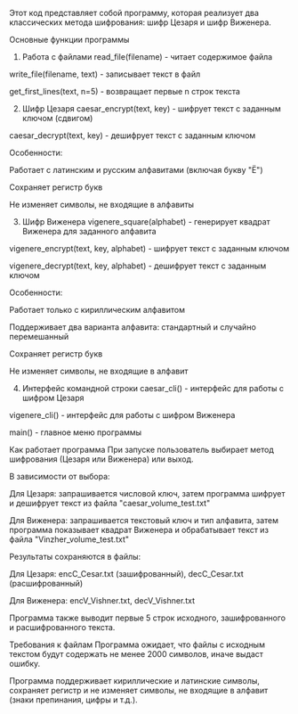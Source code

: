 Этот код представляет собой программу, которая реализует два классических метода шифрования: шифр Цезаря и шифр Виженера.

Основные функции программы
1. Работа с файлами
read_file(filename) - читает содержимое файла

write_file(filename, text) - записывает текст в файл

get_first_lines(text, n=5) - возвращает первые n строк текста

2. Шифр Цезаря
caesar_encrypt(text, key) - шифрует текст с заданным ключом (сдвигом)

caesar_decrypt(text, key) - дешифрует текст с заданным ключом

Особенности:

Работает с латинским и русским алфавитами (включая букву "Ё")

Сохраняет регистр букв

Не изменяет символы, не входящие в алфавиты

3. Шифр Виженера
vigenere_square(alphabet) - генерирует квадрат Виженера для заданного алфавита

vigenere_encrypt(text, key, alphabet) - шифрует текст с заданным ключом

vigenere_decrypt(text, key, alphabet) - дешифрует текст с заданным ключом

Особенности:

Работает только с кириллическим алфавитом

Поддерживает два варианта алфавита: стандартный и случайно перемешанный

Сохраняет регистр букв

Не изменяет символы, не входящие в алфавит

4. Интерфейс командной строки
caesar_cli() - интерфейс для работы с шифром Цезаря

vigenere_cli() - интерфейс для работы с шифром Виженера

main() - главное меню программы

Как работает программа
При запуске пользователь выбирает метод шифрования (Цезаря или Виженера) или выход.

В зависимости от выбора:

Для Цезаря: запрашивается числовой ключ, затем программа шифрует и дешифрует текст из файла "caesar_volume_test.txt"

Для Виженера: запрашивается текстовый ключ и тип алфавита, затем программа показывает квадрат Виженера и обрабатывает текст из файла "Vinzher_volume_test.txt"

Результаты сохраняются в файлы:

Для Цезаря: encC_Cesar.txt (зашифрованный), decC_Cesar.txt (расшифрованный)

Для Виженера: encV_Vishner.txt, decV_Vishner.txt

Программа также выводит первые 5 строк исходного, зашифрованного и расшифрованного текста.

Требования к файлам
Программа ожидает, что файлы с исходным текстом будут содержать не менее 2000 символов, иначе выдаст ошибку.

Программа поддерживает кириллические и латинские символы, сохраняет регистр и не изменяет символы, не входящие в алфавит (знаки препинания, цифры и т.д.).

